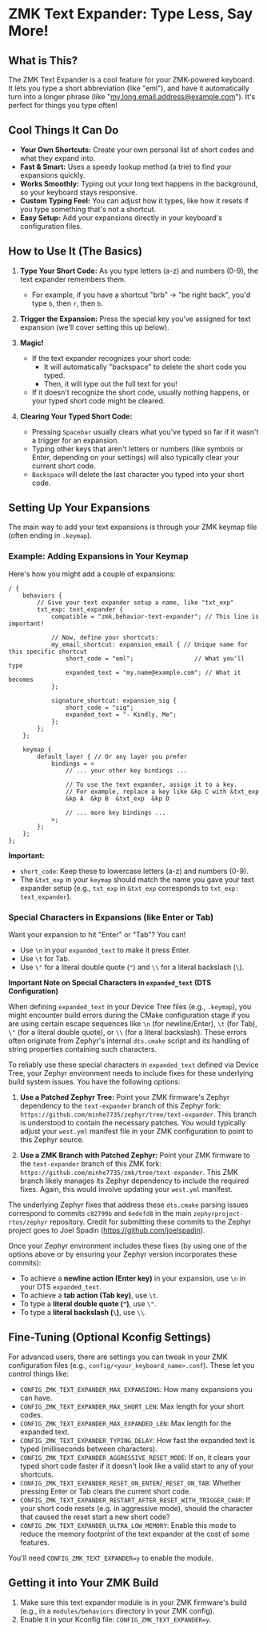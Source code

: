 # ZMK Text Expander: Type Less, Say More!

## What is This?

The ZMK Text Expander is a cool feature for your ZMK-powered keyboard. It lets you type a short abbreviation (like "eml"), and have it automatically turn into a longer phrase (like "my.long.email.address@example.com"). It's perfect for things you type often!

## Cool Things It Can Do

* **Your Own Shortcuts:** Create your own personal list of short codes and what they expand into.
* **Fast & Smart:** Uses a speedy lookup method (a trie) to find your expansions quickly.
* **Works Smoothly:** Typing out your long text happens in the background, so your keyboard stays responsive.
* **Custom Typing Feel:** You can adjust how it types, like how it resets if you type something that's not a shortcut.
* **Easy Setup:** Add your expansions directly in your keyboard's configuration files.

## How to Use It (The Basics)

1.  **Type Your Short Code:** As you type letters (a-z) and numbers (0-9), the text expander remembers them.
    * For example, if you have a shortcut "brb" -> "be right back", you'd type `b`, then `r`, then `b`.

2.  **Trigger the Expansion:** Press the special key you've assigned for text expansion (we'll cover setting this up below).

3.  **Magic!**
    * If the text expander recognizes your short code:
        * It will automatically "backspace" to delete the short code you typed.
        * Then, it will type out the full text for you!
    * If it doesn't recognize the short code, usually nothing happens, or your typed short code might be cleared.

4.  **Clearing Your Typed Short Code:**
    * Pressing `Spacebar` usually clears what you've typed so far if it wasn't a trigger for an expansion.
    * Typing other keys that aren't letters or numbers (like symbols or Enter, depending on your settings) will also typically clear your current short code.
    * `Backspace` will delete the last character you typed into your short code.

## Setting Up Your Expansions

The main way to add your text expansions is through your ZMK keymap file (often ending in `.keymap`).

### Example: Adding Expansions in Your Keymap

Here's how you might add a couple of expansions:

```dts
/ {
    behaviors {
        // Give your text expander setup a name, like "txt_exp"
        txt_exp: text_expander {
            compatible = "zmk,behavior-text-expander"; // This line is important!

            // Now, define your shortcuts:
            my_email_shortcut: expansion_email { // Unique name for this specific shortcut
                short_code = "eml";                 // What you'll type
                expanded_text = "my.name@example.com"; // What it becomes
            };

            signature_shortcut: expansion_sig {
                short_code = "sig";
                expanded_text = "- Kindly, Me";
            };
        };
    };

    keymap {
        default_layer { // Or any layer you prefer
            bindings = <
                // ... your other key bindings ...

                // To use the text expander, assign it to a key.
                // For example, replace a key like &kp C with &txt_exp
                &kp A  &kp B  &txt_exp  &kp D

                // ... more key bindings ...
            >;
        };
    };
};
````

**Important:**

  * `short_code`: Keep these to lowercase letters (a-z) and numbers (0-9).
  * The `&txt_exp` in your `keymap` should match the name you gave your text expander setup (e.g., `txt_exp` in `&txt_exp` corresponds to `txt_exp: text_expander`).

### Special Characters in Expansions (like Enter or Tab)

Want your expansion to hit "Enter" or "Tab"? You can\!

  * Use `\n` in your `expanded_text` to make it press Enter.
  * Use `\t` for Tab.
  * Use `\"` for a literal double quote (`"`) and `\\` for a literal backslash (`\`).

**Important Note on Special Characters in `expanded_text` (DTS Configuration)**

When defining `expanded_text` in your Device Tree files (e.g., `.keymap`), you might encounter build errors during the CMake configuration stage if you are using certain escape sequences like `\n` (for newline/Enter), `\t` (for Tab), `\"` (for a literal double quote), or `\\` (for a literal backslash). These errors often originate from Zephyr's internal `dts.cmake` script and its handling of string properties containing such characters.

To reliably use these special characters in `expanded_text` defined via Device Tree, your Zephyr environment needs to include fixes for these underlying build system issues. You have the following options:

1.  **Use a Patched Zephyr Tree:** Point your ZMK firmware's Zephyr dependency to the `text-expander` branch of this Zephyr fork: `https://github.com/minhe7735/zephyr/tree/text-expander`. This branch is understood to contain the necessary patches. You would typically adjust your `west.yml` manifest file in your ZMK configuration to point to this Zephyr source.

2.  **Use a ZMK Branch with Patched Zephyr:** Point your ZMK firmware to the `text-expander` branch of this ZMK fork: `https://github.com/minhe7735/zmk/tree/text-expander`. This ZMK branch likely manages its Zephyr dependency to include the required fixes. Again, this would involve updating your `west.yml` manifest.

The underlying Zephyr fixes that address these `dts.cmake` parsing issues correspond to commits `c82799b` and `6edefd8` in the main `zephyrproject-rtos/zephyr` repository. Credit for submitting these commits to the Zephyr project goes to Joel Spadin (https://github.com/joelspadin).

Once your Zephyr environment includes these fixes (by using one of the options above or by ensuring your Zephyr version incorporates these commits):

  * To achieve a **newline action (Enter key)** in your expansion, use `\n` in your DTS `expanded_text`.
  * To achieve a **tab action (Tab key)**, use `\t`.
  * To type a **literal double quote (`"`)**, use `\"`.
  * To type a **literal backslash (`\`)**, use `\\`.

## Fine-Tuning (Optional Kconfig Settings)

For advanced users, there are settings you can tweak in your ZMK configuration files (e.g., `config/<your_keyboard_name>.conf`). These let you control things like:

  * `CONFIG_ZMK_TEXT_EXPANDER_MAX_EXPANSIONS`: How many expansions you can have.
  * `CONFIG_ZMK_TEXT_EXPANDER_MAX_SHORT_LEN`: Max length for your short codes.
  * `CONFIG_ZMK_TEXT_EXPANDER_MAX_EXPANDED_LEN`: Max length for the expanded text.
  * `CONFIG_ZMK_TEXT_EXPANDER_TYPING_DELAY`: How fast the expanded text is typed (milliseconds between characters).
  * `CONFIG_ZMK_TEXT_EXPANDER_AGGRESSIVE_RESET_MODE`: If on, it clears your typed short code faster if it doesn't look like a valid start to any of your shortcuts.
  * `CONFIG_ZMK_TEXT_EXPANDER_RESET_ON_ENTER`/`_RESET_ON_TAB`: Whether pressing Enter or Tab clears the current short code.
  * `CONFIG_ZMK_TEXT_EXPANDER_RESTART_AFTER_RESET_WITH_TRIGGER_CHAR`: If your short code resets (e.g. in aggressive mode), should the character that caused the reset start a new short code?
  * `CONFIG_ZMK_TEXT_EXPANDER_ULTRA_LOW_MEMORY`: Enable this mode to reduce the memory footprint of the text expander at the cost of some features.

You'll need `CONFIG_ZMK_TEXT_EXPANDER=y` to enable the module.

## Getting it into Your ZMK Build

1.  Make sure this text expander module is in your ZMK firmware's build (e.g., in a `modules/behaviors` directory in your ZMK config).
2.  Enable it in your Kconfig file: `CONFIG_ZMK_TEXT_EXPANDER=y`.
